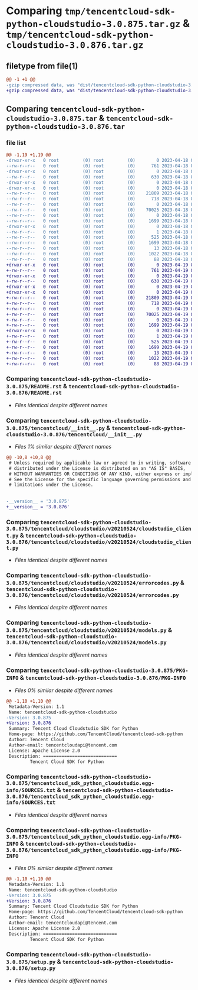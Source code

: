 # Comparing `tmp/tencentcloud-sdk-python-cloudstudio-3.0.875.tar.gz` & `tmp/tencentcloud-sdk-python-cloudstudio-3.0.876.tar.gz`

## filetype from file(1)

```diff
@@ -1 +1 @@
-gzip compressed data, was "dist/tencentcloud-sdk-python-cloudstudio-3.0.875.tar", last modified: Tue Apr 18 00:28:50 2023, max compression
+gzip compressed data, was "dist/tencentcloud-sdk-python-cloudstudio-3.0.876.tar", last modified: Wed Apr 19 00:22:11 2023, max compression
```

## Comparing `tencentcloud-sdk-python-cloudstudio-3.0.875.tar` & `tencentcloud-sdk-python-cloudstudio-3.0.876.tar`

### file list

```diff
@@ -1,19 +1,19 @@
-drwxr-xr-x   0 root         (0) root         (0)        0 2023-04-18 00:28:50.000000 tencentcloud-sdk-python-cloudstudio-3.0.875/
--rw-r--r--   0 root         (0) root         (0)      761 2023-04-18 00:28:50.000000 tencentcloud-sdk-python-cloudstudio-3.0.875/README.rst
-drwxr-xr-x   0 root         (0) root         (0)        0 2023-04-18 00:28:50.000000 tencentcloud-sdk-python-cloudstudio-3.0.875/tencentcloud/
--rw-r--r--   0 root         (0) root         (0)      630 2023-04-18 00:28:50.000000 tencentcloud-sdk-python-cloudstudio-3.0.875/tencentcloud/__init__.py
-drwxr-xr-x   0 root         (0) root         (0)        0 2023-04-18 00:28:50.000000 tencentcloud-sdk-python-cloudstudio-3.0.875/tencentcloud/cloudstudio/
-drwxr-xr-x   0 root         (0) root         (0)        0 2023-04-18 00:28:50.000000 tencentcloud-sdk-python-cloudstudio-3.0.875/tencentcloud/cloudstudio/v20210524/
--rw-r--r--   0 root         (0) root         (0)    21809 2023-04-18 00:28:50.000000 tencentcloud-sdk-python-cloudstudio-3.0.875/tencentcloud/cloudstudio/v20210524/cloudstudio_client.py
--rw-r--r--   0 root         (0) root         (0)      718 2023-04-18 00:28:50.000000 tencentcloud-sdk-python-cloudstudio-3.0.875/tencentcloud/cloudstudio/v20210524/errorcodes.py
--rw-r--r--   0 root         (0) root         (0)        0 2023-04-18 00:28:50.000000 tencentcloud-sdk-python-cloudstudio-3.0.875/tencentcloud/cloudstudio/v20210524/__init__.py
--rw-r--r--   0 root         (0) root         (0)    70025 2023-04-18 00:28:50.000000 tencentcloud-sdk-python-cloudstudio-3.0.875/tencentcloud/cloudstudio/v20210524/models.py
--rw-r--r--   0 root         (0) root         (0)        0 2023-04-18 00:28:50.000000 tencentcloud-sdk-python-cloudstudio-3.0.875/tencentcloud/cloudstudio/__init__.py
--rw-r--r--   0 root         (0) root         (0)     1699 2023-04-18 00:28:50.000000 tencentcloud-sdk-python-cloudstudio-3.0.875/PKG-INFO
-drwxr-xr-x   0 root         (0) root         (0)        0 2023-04-18 00:28:50.000000 tencentcloud-sdk-python-cloudstudio-3.0.875/tencentcloud_sdk_python_cloudstudio.egg-info/
--rw-r--r--   0 root         (0) root         (0)        1 2023-04-18 00:28:50.000000 tencentcloud-sdk-python-cloudstudio-3.0.875/tencentcloud_sdk_python_cloudstudio.egg-info/dependency_links.txt
--rw-r--r--   0 root         (0) root         (0)      525 2023-04-18 00:28:50.000000 tencentcloud-sdk-python-cloudstudio-3.0.875/tencentcloud_sdk_python_cloudstudio.egg-info/SOURCES.txt
--rw-r--r--   0 root         (0) root         (0)     1699 2023-04-18 00:28:50.000000 tencentcloud-sdk-python-cloudstudio-3.0.875/tencentcloud_sdk_python_cloudstudio.egg-info/PKG-INFO
--rw-r--r--   0 root         (0) root         (0)       13 2023-04-18 00:28:50.000000 tencentcloud-sdk-python-cloudstudio-3.0.875/tencentcloud_sdk_python_cloudstudio.egg-info/top_level.txt
--rw-r--r--   0 root         (0) root         (0)     1022 2023-04-18 00:28:50.000000 tencentcloud-sdk-python-cloudstudio-3.0.875/setup.py
--rw-r--r--   0 root         (0) root         (0)       88 2023-04-18 00:28:50.000000 tencentcloud-sdk-python-cloudstudio-3.0.875/setup.cfg
+drwxr-xr-x   0 root         (0) root         (0)        0 2023-04-19 00:22:11.000000 tencentcloud-sdk-python-cloudstudio-3.0.876/
+-rw-r--r--   0 root         (0) root         (0)      761 2023-04-19 00:22:11.000000 tencentcloud-sdk-python-cloudstudio-3.0.876/README.rst
+drwxr-xr-x   0 root         (0) root         (0)        0 2023-04-19 00:22:11.000000 tencentcloud-sdk-python-cloudstudio-3.0.876/tencentcloud/
+-rw-r--r--   0 root         (0) root         (0)      630 2023-04-19 00:22:11.000000 tencentcloud-sdk-python-cloudstudio-3.0.876/tencentcloud/__init__.py
+drwxr-xr-x   0 root         (0) root         (0)        0 2023-04-19 00:22:11.000000 tencentcloud-sdk-python-cloudstudio-3.0.876/tencentcloud/cloudstudio/
+drwxr-xr-x   0 root         (0) root         (0)        0 2023-04-19 00:22:11.000000 tencentcloud-sdk-python-cloudstudio-3.0.876/tencentcloud/cloudstudio/v20210524/
+-rw-r--r--   0 root         (0) root         (0)    21809 2023-04-19 00:22:11.000000 tencentcloud-sdk-python-cloudstudio-3.0.876/tencentcloud/cloudstudio/v20210524/cloudstudio_client.py
+-rw-r--r--   0 root         (0) root         (0)      718 2023-04-19 00:22:11.000000 tencentcloud-sdk-python-cloudstudio-3.0.876/tencentcloud/cloudstudio/v20210524/errorcodes.py
+-rw-r--r--   0 root         (0) root         (0)        0 2023-04-19 00:22:11.000000 tencentcloud-sdk-python-cloudstudio-3.0.876/tencentcloud/cloudstudio/v20210524/__init__.py
+-rw-r--r--   0 root         (0) root         (0)    70025 2023-04-19 00:22:11.000000 tencentcloud-sdk-python-cloudstudio-3.0.876/tencentcloud/cloudstudio/v20210524/models.py
+-rw-r--r--   0 root         (0) root         (0)        0 2023-04-19 00:22:11.000000 tencentcloud-sdk-python-cloudstudio-3.0.876/tencentcloud/cloudstudio/__init__.py
+-rw-r--r--   0 root         (0) root         (0)     1699 2023-04-19 00:22:11.000000 tencentcloud-sdk-python-cloudstudio-3.0.876/PKG-INFO
+drwxr-xr-x   0 root         (0) root         (0)        0 2023-04-19 00:22:11.000000 tencentcloud-sdk-python-cloudstudio-3.0.876/tencentcloud_sdk_python_cloudstudio.egg-info/
+-rw-r--r--   0 root         (0) root         (0)        1 2023-04-19 00:22:11.000000 tencentcloud-sdk-python-cloudstudio-3.0.876/tencentcloud_sdk_python_cloudstudio.egg-info/dependency_links.txt
+-rw-r--r--   0 root         (0) root         (0)      525 2023-04-19 00:22:11.000000 tencentcloud-sdk-python-cloudstudio-3.0.876/tencentcloud_sdk_python_cloudstudio.egg-info/SOURCES.txt
+-rw-r--r--   0 root         (0) root         (0)     1699 2023-04-19 00:22:11.000000 tencentcloud-sdk-python-cloudstudio-3.0.876/tencentcloud_sdk_python_cloudstudio.egg-info/PKG-INFO
+-rw-r--r--   0 root         (0) root         (0)       13 2023-04-19 00:22:11.000000 tencentcloud-sdk-python-cloudstudio-3.0.876/tencentcloud_sdk_python_cloudstudio.egg-info/top_level.txt
+-rw-r--r--   0 root         (0) root         (0)     1022 2023-04-19 00:22:11.000000 tencentcloud-sdk-python-cloudstudio-3.0.876/setup.py
+-rw-r--r--   0 root         (0) root         (0)       88 2023-04-19 00:22:11.000000 tencentcloud-sdk-python-cloudstudio-3.0.876/setup.cfg
```

### Comparing `tencentcloud-sdk-python-cloudstudio-3.0.875/README.rst` & `tencentcloud-sdk-python-cloudstudio-3.0.876/README.rst`

 * *Files identical despite different names*

### Comparing `tencentcloud-sdk-python-cloudstudio-3.0.875/tencentcloud/__init__.py` & `tencentcloud-sdk-python-cloudstudio-3.0.876/tencentcloud/__init__.py`

 * *Files 1% similar despite different names*

```diff
@@ -10,8 +10,8 @@
 # Unless required by applicable law or agreed to in writing, software
 # distributed under the License is distributed on an "AS IS" BASIS,
 # WITHOUT WARRANTIES OR CONDITIONS OF ANY KIND, either express or implied.
 # See the License for the specific language governing permissions and
 # limitations under the License.
 
 
-__version__ = '3.0.875'
+__version__ = '3.0.876'
```

### Comparing `tencentcloud-sdk-python-cloudstudio-3.0.875/tencentcloud/cloudstudio/v20210524/cloudstudio_client.py` & `tencentcloud-sdk-python-cloudstudio-3.0.876/tencentcloud/cloudstudio/v20210524/cloudstudio_client.py`

 * *Files identical despite different names*

### Comparing `tencentcloud-sdk-python-cloudstudio-3.0.875/tencentcloud/cloudstudio/v20210524/errorcodes.py` & `tencentcloud-sdk-python-cloudstudio-3.0.876/tencentcloud/cloudstudio/v20210524/errorcodes.py`

 * *Files identical despite different names*

### Comparing `tencentcloud-sdk-python-cloudstudio-3.0.875/tencentcloud/cloudstudio/v20210524/models.py` & `tencentcloud-sdk-python-cloudstudio-3.0.876/tencentcloud/cloudstudio/v20210524/models.py`

 * *Files identical despite different names*

### Comparing `tencentcloud-sdk-python-cloudstudio-3.0.875/PKG-INFO` & `tencentcloud-sdk-python-cloudstudio-3.0.876/PKG-INFO`

 * *Files 0% similar despite different names*

```diff
@@ -1,10 +1,10 @@
 Metadata-Version: 1.1
 Name: tencentcloud-sdk-python-cloudstudio
-Version: 3.0.875
+Version: 3.0.876
 Summary: Tencent Cloud Cloudstudio SDK for Python
 Home-page: https://github.com/TencentCloud/tencentcloud-sdk-python
 Author: Tencent Cloud
 Author-email: tencentcloudapi@tencent.com
 License: Apache License 2.0
 Description: ============================
         Tencent Cloud SDK for Python
```

### Comparing `tencentcloud-sdk-python-cloudstudio-3.0.875/tencentcloud_sdk_python_cloudstudio.egg-info/SOURCES.txt` & `tencentcloud-sdk-python-cloudstudio-3.0.876/tencentcloud_sdk_python_cloudstudio.egg-info/SOURCES.txt`

 * *Files identical despite different names*

### Comparing `tencentcloud-sdk-python-cloudstudio-3.0.875/tencentcloud_sdk_python_cloudstudio.egg-info/PKG-INFO` & `tencentcloud-sdk-python-cloudstudio-3.0.876/tencentcloud_sdk_python_cloudstudio.egg-info/PKG-INFO`

 * *Files 0% similar despite different names*

```diff
@@ -1,10 +1,10 @@
 Metadata-Version: 1.1
 Name: tencentcloud-sdk-python-cloudstudio
-Version: 3.0.875
+Version: 3.0.876
 Summary: Tencent Cloud Cloudstudio SDK for Python
 Home-page: https://github.com/TencentCloud/tencentcloud-sdk-python
 Author: Tencent Cloud
 Author-email: tencentcloudapi@tencent.com
 License: Apache License 2.0
 Description: ============================
         Tencent Cloud SDK for Python
```

### Comparing `tencentcloud-sdk-python-cloudstudio-3.0.875/setup.py` & `tencentcloud-sdk-python-cloudstudio-3.0.876/setup.py`

 * *Files identical despite different names*

